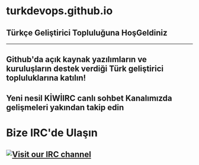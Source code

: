 # turkdevops.github.io
## Türkçe Geliştirici Topluluğuna HoşGeldiniz 
---
Github'da açık kaynak yazılımların ve kuruluşların destek verdiği Türk geliştirici topluluklarına katılın! 
--- 
Yeni nesil KİWİIRC canlı sohbet Kanalımızda gelişmeleri yakından takip edin
---
# Bize IRC'de Ulaşın
[![Visit our IRC channel](https://kiwiirc.com/buttons/irc.turkdevops.cloudns.cl/TurkDevOps.png)](https://kiwiirc.com/client/irc.turkdevops.cloudns.cl/?nick=TurkDevOps|?#TurkDevOps)
---
